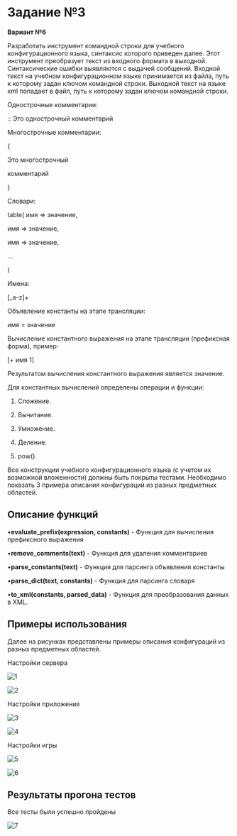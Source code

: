 <h1>Задание №3</h1>

**Вариант №6**

Разработать инструмент командной строки для учебного конфигурационного языка, синтаксис которого приведен далее. Этот инструмент преобразует текст из входного формата в выходной. Синтаксические ошибки выявляются с выдачей сообщений.
Входной текст на учебном конфигурационном языке принимается из файла, путь к которому задан ключом командной строки. Выходной текст на языке xml попадает в файл, путь к которому задан ключом командной строки.

Однострочные комментарии:

:: Это однострочный комментарий

Многострочные комментарии:

{ 

Это многострочный 

комментарий 

}

Словари:

table( имя => значение, 

имя => значение, 

имя => значение, 

... 

)

Имена:

[_a-z]+

Объявление константы на этапе трансляции:

имя = значение

Вычисление константного выражения на этапе трансляции (префиксная форма), пример:

[+ имя 1]

Результатом вычисления константного выражения является значение.

Для константных вычислений определены операции и функции:

1. Сложение.
   
2. Вычитание.
   
3. Умножение.
   
4. Деление.
   
5. pow().
   
Все конструкции учебного конфигурационного языка (с учетом их возможной вложенности) должны быть покрыты тестами. Необходимо показать 3 примера описания конфигураций из разных предметных областей.

<h2>Описание функций</h2>

•**evaluate_prefix(expression, constants)** - Функция для вычисления префиксного выражения

•**remove_comments(text)** - Функция для удаления комментариев

•**parse_constants(text)** - Функция для парсинга объявления константы

•**parse_dict(text, constants)** - Функция для парсинга словаря

•**to_xml(constants, parsed_data)** - Функция для преобразования данных в XML.

<h2>Примеры использования</h2>

Далее на рисунках представлены примеры описания конфигураций из разных предметных областей.

Настройки сервера

![1](https://github.com/user-attachments/assets/f98a2934-189a-4fd7-8e7b-74ebd9eb6a3a)

![2](https://github.com/user-attachments/assets/c5ea5932-ee46-4479-b4bb-005034c11922)

Настройки приложения

![3](https://github.com/user-attachments/assets/e19eca59-1236-4498-9273-4b2655716a9f)

![4](https://github.com/user-attachments/assets/248081b1-04cd-48d1-89af-bba005938fa0)

Настройки игры

![5](https://github.com/user-attachments/assets/68432373-9992-4158-b1b9-58b49326c1d4)

![6](https://github.com/user-attachments/assets/b6bc4a6f-0bc3-4596-9148-c6e35274ce6f)

<h2>Результаты прогона тестов</h2>

Все тесты были успешно пройдены

![7](https://github.com/user-attachments/assets/398a02bc-6e05-4b7e-8999-3119db6dbb02)
